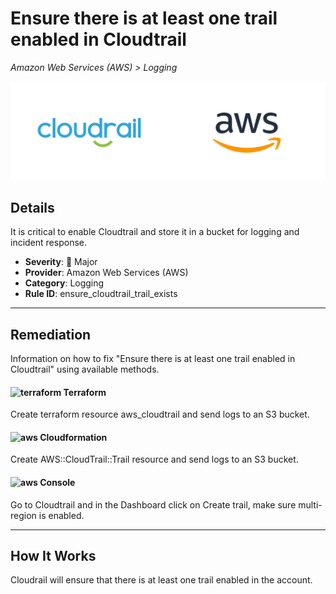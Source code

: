# Ensure there is at least one trail enabled in Cloudtrail

*Amazon Web Services (AWS) > Logging*

![Cloudrail and Amazon Web Services (AWS) logos](../images/cloudrail_aws.png)

## Details
It is critical to enable Cloudtrail and store it in a bucket for logging and incident response.

- **Severity**: 🔴 Major
- **Provider**: Amazon Web Services (AWS)
- **Category**: Logging
- **Rule ID**: ensure_cloudtrail_trail_exists

---

## Remediation
Information on how to fix "Ensure there is at least one trail enabled in Cloudtrail" using available methods.


####  <img src="../_media/emojis/terraform.png" alt="terraform" width="20"/>  Terraform
Create terraform resource aws_cloudtrail and send logs to an S3 bucket.








#### <img src="../_media/emojis/aws.png" alt="aws" width="20"/> Cloudformation
Create AWS::CloudTrail::Trail resource and send logs to an S3 bucket.



####  <img src="../_media/emojis/aws.png" alt="aws" width="20"/> Console
Go to Cloudtrail and in the Dashboard click on Create trail, make sure multi-region is enabled.




---

## How It Works
Cloudrail will ensure that there is at least one trail enabled in the account.